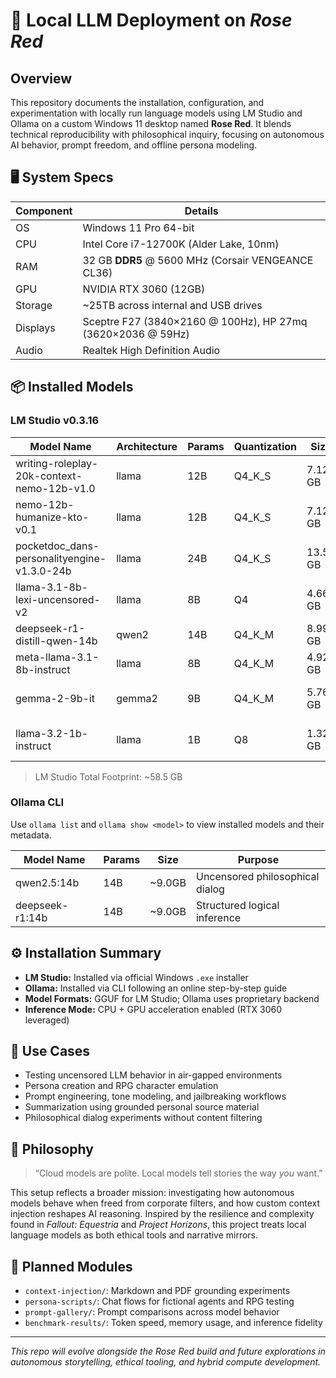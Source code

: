 # 🧠 Local LLM Deployment on *Rose Red*

## Overview

This repository documents the installation, configuration, and experimentation with locally run language models using LM Studio and Ollama on a custom Windows 11 desktop named **Rose Red**. It blends technical reproducibility with philosophical inquiry, focusing on autonomous AI behavior, prompt freedom, and offline persona modeling.

## 🖥️ System Specs

| Component       | Details |
|----------------|---------|
| OS             | Windows 11 Pro 64-bit |
| CPU            | Intel Core i7-12700K (Alder Lake, 10nm) |
| RAM            | 32 GB **DDR5** @ 5600 MHz (Corsair VENGEANCE CL36) |
| GPU            | NVIDIA RTX 3060 (12GB) |
| Storage        | ~25TB across internal and USB drives |
| Displays       | Sceptre F27 (3840×2160 @ 100Hz), HP 27mq (3620×2036 @ 59Hz) |
| Audio          | Realtek High Definition Audio |

## 📦 Installed Models

### LM Studio v0.3.16

| Model Name                                             | Architecture | Params | Quantization | Size    | Purpose                           |
|--------------------------------------------------------|--------------|--------|--------------|---------|-----------------------------------|
| writing-roleplay-20k-context-nemo-12b-v1.0             | llama        | 12B    | Q4_K_S        | 7.12 GB | Longform persona-driven writing   |
| nemo-12b-humanize-kto-v0.1                             | llama        | 12B    | Q4_K_S        | 7.12 GB | Humanized conversational agent    |
| pocketdoc_dans-personalityengine-v1.3.0-24b            | llama        | 24B    | Q4_K_S        | 13.55 GB| Complex character emulation       |
| llama-3.1-8b-lexi-uncensored-v2                        | llama        | 8B     | Q4            | 4.66 GB | Unfiltered model interaction      |
| deepseek-r1-distill-qwen-14b                          | qwen2        | 14B    | Q4_K_M        | 8.99 GB | Logic-driven summarization        |
| meta-llama-3.1-8b-instruct                            | llama        | 8B     | Q4_K_M        | 4.92 GB | Instruction-following tasks       |
| gemma-2-9b-it                                         | gemma2       | 9B     | Q4_K_M        | 5.76 GB | Clean, technical communication    |
| llama-3.2-1b-instruct                                 | llama        | 1B     | Q8            | 1.32 GB | Lightweight testing & debugging   |

> LM Studio Total Footprint: ~58.5 GB

### Ollama CLI

Use `ollama list` and `ollama show <model>` to view installed models and their metadata.

| Model Name       | Params | Size   | Purpose                            |
|------------------|--------|--------|------------------------------------|
| qwen2.5:14b       | 14B    | ~9.0GB | Uncensored philosophical dialog    |
| deepseek-r1:14b   | 14B    | ~9.0GB | Structured logical inference       |

## ⚙️ Installation Summary

- **LM Studio:** Installed via official Windows `.exe` installer
- **Ollama:** Installed via CLI following an online step-by-step guide
- **Model Formats:** GGUF for LM Studio; Ollama uses proprietary backend
- **Inference Mode:** CPU + GPU acceleration enabled (RTX 3060 leveraged)

## 🧪 Use Cases

- Testing uncensored LLM behavior in air-gapped environments
- Persona creation and RPG character emulation
- Prompt engineering, tone modeling, and jailbreaking workflows
- Summarization using grounded personal source material
- Philosophical dialog experiments without content filtering

## 🎯 Philosophy

> “Cloud models are polite. Local models tell stories the way *you* want.”

This setup reflects a broader mission: investigating how autonomous models behave when freed from corporate filters, and how custom context injection reshapes AI reasoning. Inspired by the resilience and complexity found in *Fallout: Equestria* and *Project Horizons*, this project treats local language models as both ethical tools and narrative mirrors.

## 🔧 Planned Modules

- `context-injection/`: Markdown and PDF grounding experiments
- `persona-scripts/`: Chat flows for fictional agents and RPG testing
- `prompt-gallery/`: Prompt comparisons across model behavior
- `benchmark-results/`: Token speed, memory usage, and inference fidelity

---

*This repo will evolve alongside the Rose Red build and future explorations in autonomous storytelling, ethical tooling, and hybrid compute development.*

